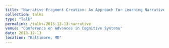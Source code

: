 ```yaml
---
title: "Narrative Fragment Creation: An Approach for Learning Narrative"
collection: talks
type: "Talk"
permalink: /talks/2013-12-13-narrative
venue: "Conference on Advances in Cognitive Systems"
date: 2013-12-13
location: "Baltimore, MD"
---
```

